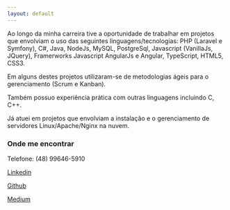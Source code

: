 ```yaml
---
layout: default
---
```


Ao longo da minha carreira tive a oportunidade de trabalhar em projetos que envolviam o uso das seguintes linguagens/tecnologias: PHP (Laravel e Symfony), C#, Java, NodeJs, MySQL, PostgreSql, Javascript (VanillaJs, JQuery), Framerworks Javascript AngularJs e Angular, TypeScript, HTML5, CSS3.

Em alguns destes projetos utilizaram-se de metodologias ágeis para o gerenciamento (Scrum e Kanban).

Também possuo experiência prática com outras linguagens incluindo C, C++.

Já atuei em projetos que envolviam a instalação e o gerenciamento de servidores Linux/Apache/Nginx na nuvem.

### Onde me encontrar
Telefone: (48) 99646-5910

[Linkedin](http://br.linkedin.com/in/edvaldodarosa)

[Github](https://github.com/fraterblack)

[Medium](https://medium.com/@fraterblack)
